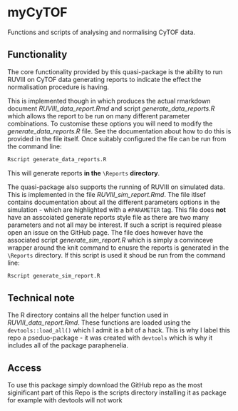 # myCyTOF
Functions and scripts of analysing and normalising CyTOF data. 

## Functionality 

The core functionality provided by this quasi-package is the ability to run RUVIII on CyTOF data generating reports to indicate the effect the normalisation procedure is having. 

This is implemented though in which produces the actual rmarkdown document *RUVIII_data_report.Rmd* and script 
*generate_data_reports.R* which allows the report to be run on many different parameter combinations. To customise these options you will need to modify the *generate_data_reports.R* file. See the documentation about how to do this is provided in the file itself. Once suitably configured the file can be run from the command line:

```bash
Rscript generate_data_reports.R
```
This will generate reports **in the** `\Reports` **directory**. 

The quasi-package also supports the running of RUVIII on simulated data. This is implemented in the file *RUVIII_sim_report.Rmd*. The file itlsef contains documentation about all the different parameters options in the simulation - which are highlighted with a `#PARAMETER` tag. This file does **not** have an asscoiated generate reports style file as there are two many parameters and not all may be interest. If such a script is required please open an issue on the GitHub page. The file does however have the associated script *generate_sim_report.R* which is simply a convinceve wrapper around the knit command to enusre the reports is generated in the `\Reports` directory. If this script is used it shoud be run from the command line:

```bash
Rscript generate_sim_report.R
```
## Technical note

The R directory contains all the helper function used in *RUVIII_data_report.Rmd*. These functions are loaded using the `devtools::load_all()` which I admit is a bit of a hack. This is why I label this repo a pseduo-package - it was created with `devtools` which is why it includes all of the package paraphenelia. 

## Access 

To use this package simply download the GitHub repo as the most siginificant part of this Repo is the scripts directory installing it as package for example with devtools will not work

